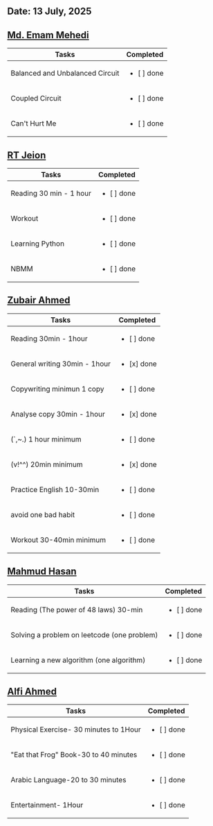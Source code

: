 ## Date: 13 July, 2025

## [Md. Emam Mehedi](https://github.com/mdemammehedi-159)
|Tasks|Completed|
|-------|-----|
|Balanced and Unbalanced Circuit | <ul><li>[ ] done</li></ul>|
|Coupled Circuit                 | <ul><li>[ ] done</li></ul>|
|Can't Hurt Me                   | <ul><li>[ ] done</li></ul>|
## [RT Jeion](https://github.com/RT-Jeion)
|Tasks|Completed|
|-------|-----|
|Reading 30 min - 1 hour| <ul><li>[ ] done</li></ul>|
|Workout                | <ul><li>[ ] done</li></ul>|
|Learning Python        |<ul><li>[ ] done</li></ul>|
|NBMM                   |<ul><li>[ ] done</li></ul>|
## [Zubair Ahmed](https://github.com/zubair-rex)
|Tasks|Completed|
|-------|-----|
|Reading 30min - 1hour         | <ul><li>[ ] done</li></ul>|
|General writing 30min - 1hour | <ul><li>[x] done</li></ul>|
|Copywriting minimun 1 copy    | <ul><li>[ ] done</li></ul>|
|Analyse copy 30min - 1hour    | <ul><li>[x] done</li></ul>|
|(`,~.) 1 hour minimum         | <ul><li>[ ] done</li></ul>|
|(v!^^) 20min minimum          | <ul><li>[x] done</li></ul>|
|Practice English 10-30min     | <ul><li>[ ] done</li></ul>|
|avoid one bad habit           | <ul><li>[ ] done</li></ul>|
|Workout 30-40min minimum      | <ul><li>[ ] done</li></ul>|
## [Mahmud Hasan](https://github.com/mahmud1223)
|Tasks|Completed|
|-------|-----|
|Reading (The power of 48 laws) 30-min       | <ul><li>[ ] done</li></ul>|
|Solving a problem on leetcode (one problem) | <ul><li>[ ] done</li></ul>|
|Learning a new algorithm (one algorithm)    | <ul><li>[ ] done</li></ul>|
## [Alfi Ahmed](https://github.com/alfiahmed160)
|Tasks|Completed|
|-------|-----|
| Physical Exercise- 30 minutes to 1Hour | <ul><li>[ ] done</li></ul>|
|"Eat that Frog" Book-30 to 40 minutes   | <ul><li>[ ] done</li></ul>|
|Arabic Language-20 to 30 minutes        | <ul><li>[ ] done</li></ul>|
|Entertainment- 1Hour                    | <ul><li>[ ] done</li></ul>|
